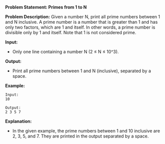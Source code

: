 **Problem Statement: Primes from 1 to N**

**Problem Description:**
Given a number N, print all prime numbers between 1 and N inclusive. A prime number is a number that is greater than 1 and has only two factors, which are 1 and itself. In other words, a prime number is divisible only by 1 and itself. Note that 1 is not considered prime.

**Input:**
- Only one line containing a number N (2 ≤ N ≤ 10^3).

**Output:**
- Print all prime numbers between 1 and N (inclusive), separated by a space.

**Example:**
```
Input:
10

Output:
2 3 5 7
```

**Explanation:**
- In the given example, the prime numbers between 1 and 10 inclusive are 2, 3, 5, and 7. They are printed in the output separated by a space.